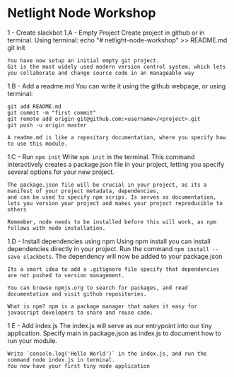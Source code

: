 # Netlight Node Workshop

1 - Create slackbot
  1.A - Empty Project
    Create project in github or in terminal. Using terminal:
    echo "# netlight-node-workshop" >> README.md
    git init

    You have now setup an initial empty git project.
    Git is the most widely used modern version control system, which lets you collaborate and change source code in an manageable way

  1.B - Add a readme.md
    You can write it using the github webpage, or using terminal:

    git add README.md
    git commit -m "first commit"
    git remote add origin git@github.com:<username>/<project>.git
    git push -u origin master

    A readme.md is like a repository documentation, where you specify how to use this module.

  1.C - Run `npm init`
    Write `npm init` in the terminal. This command interactively creates a package.json file in your project,
    letting you specify several options for your new project.

    The package.json file will be crucial in your project, as its a manifest of your project metadata, dependencies,
    and can be used to specify npm scrips. Is serves as documentation, lets you version your project and makes your project reproducible to others

    Remember, node needs to be installed before this will work, as npm follows with node installation.

  1.D - Install dependencies using npm
    Using npm install <package-name> you can install dependencies directly in your project.
    Run the command `npm install --save slackbots`. The dependency will now be added to your package.json

    Its a smart idea to add a .gitignore file specify that dependencies are not pushed to version management.

    You can browse npmjs.org to search for packages, and read documentation and visit github repositories.

    What is npm? npm is a package manager that makes it easy for javascript developers to share and reuse code.

  1.E - Add index.js
    The index.js will serve as our entrypoint into our tiny application.
    Specify main in package.json as index.js to document how to run your module.

    Write `console.log('Hello World')` in the index.js, and run the command node index.js in terminal.
    You now have your first tiny node application
